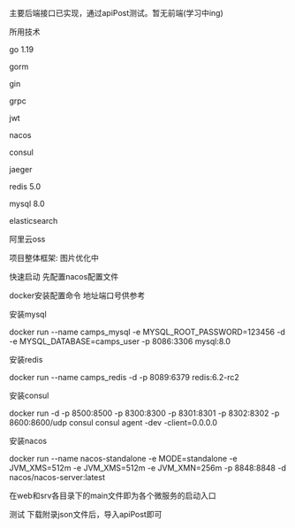 主要后端接口已实现，通过apiPost测试。暂无前端(学习中ing)


所用技术

go 1.19

gorm

gin

grpc

jwt

nacos

consul

jaeger

redis 5.0

mysql 8.0

elasticsearch

阿里云oss


项目整体框架: 图片优化中


快速启动
先配置nacos配置文件


docker安装配置命令 地址端口号供参考

安装mysql

docker run --name camps_mysql -e MYSQL_ROOT_PASSWORD=123456 -d -e MYSQL_DATABASE=camps_user -p 8086:3306 mysql:8.0

安装redis

docker run --name camps_redis -d -p 8089:6379 redis:6.2-rc2

安装consul

docker run -d -p 8500:8500 -p 8300:8300 -p 8301:8301 -p 8302:8302 -p 8600:8600/udp consul consul agent -dev -client=0.0.0.0

安装nacos

docker run --name nacos-standalone -e MODE=standalone -e JVM_XMS=512m -e JVM_XMS=512m -e JVM_XMN=256m -p 8848:8848 -d nacos/nacos-server:latest

在web和srv各目录下的main文件即为各个微服务的启动入口

测试
下载附录json文件后，导入apiPost即可
